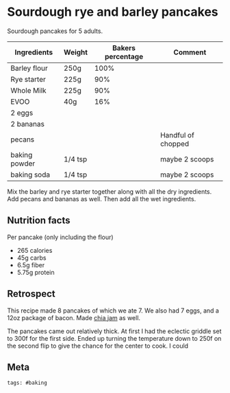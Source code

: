 # Sourdough rye and barley pancakes

Sourdough pancakes for 5 adults.

| Ingredients   | Weight  | Bakers percentage | Comment            |
| ------------- | ------- | ----------------- | ------------------ |
| Barley flour  | 250g    | 100%              |                    |
| Rye starter   | 225g    | 90%               |                    |
| Whole Milk    | 225g    | 90%               |                    |
| EVOO          | 40g     | 16%               |                    |
| 2 eggs        |         |                   |                    |
| 2 bananas     |         |                   |                    |
| pecans        |         |                   | Handful of chopped |
| baking powder | 1/4 tsp |                   | maybe 2 scoops     |
| baking soda   | 1/4 tsp |                   | maybe 2 scoops     |

Mix the barley and rye starter together along with all the dry ingredients. Add
pecans and bananas as well. Then add all the wet ingredients.

## Nutrition facts

Per pancake (only including the flour)

- 265 calories
- 45g carbs
- 6.5g fiber
- 5.75g protein

## Retrospect

This recipe made 8 pancakes of which we ate 7. We also had 7 eggs, and a 12oz
package of bacon. Made [chia jam](../329) as well.

The pancakes came out relatively thick. At first I had the eclectic griddle set
to 300f for the first side. Ended up turning the temperature down to 250f on the
second flip to give the chance for the center to cook. I could

## Meta

    tags: #baking
